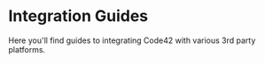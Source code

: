 # Integration Guides

Here you'll find guides to integrating Code42 with various 3rd party platforms.
